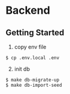 # Backend

## Getting Started

1. copy env file
```
$ cp .env.local .env
```

2. init db
```
$ make db-migrate-up
$ make db-import-seed 
```
